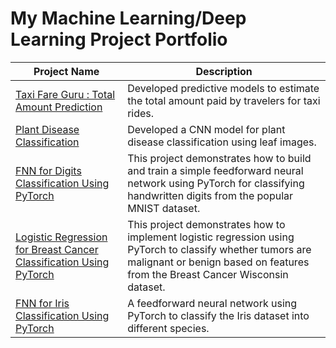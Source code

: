 # My Machine Learning/Deep Learning Project Portfolio
 
Project Name  | Description 
------------- | -------------
[Taxi Fare Guru : Total Amount Prediction](https://github.com/Satvik-ai/Taxi-Fare-Guru-Total-Amount-Prediction) | Developed predictive models to estimate the total amount paid by travelers for taxi rides.
[Plant Disease Classification](https://github.com/Satvik-ai/Plant-Disease-Classification) | Developed a CNN model for plant disease classification using leaf images.
[FNN for Digits Classification Using PyTorch](https://github.com/Satvik-ai/FNN_for_Digits_Classification_Using_PyTorch) | This project demonstrates how to build and train a simple feedforward neural network using PyTorch for classifying handwritten digits from the popular MNIST dataset.
[Logistic Regression for Breast Cancer Classification Using PyTorch](https://github.com/Satvik-ai/Logistic_Regression_For_Breast_Cancer_Classification_Using_PyTorch) | This project demonstrates how to implement logistic regression using PyTorch to classify whether tumors are malignant or benign based on features from the Breast Cancer Wisconsin dataset.
[FNN for Iris Classification Using PyTorch](https://github.com/Satvik-ai/FNN_for_Iris_Classification_Using_PyTorch) | A feedforward neural network using PyTorch to classify the Iris dataset into different species.
